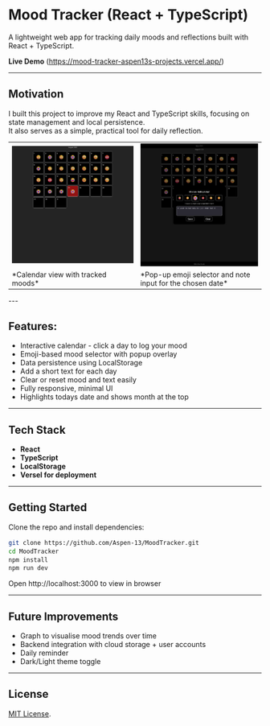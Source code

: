 # Mood Tracker (React + TypeScript)

A lightweight web app for tracking daily moods and reflections built with React + TypeScript.

**Live Demo** (https://mood-tracker-aspen13s-projects.vercel.app/)

---

## Motivation

I built this project to improve my React and TypeScript skills, focusing on state management and local persistence.  
It also serves as a simple, practical tool for daily reflection.

<table>
  <tr>
    <td><img src="public/CalendarImage.png" width="400"/></td>
    <td><img src="public/popUpView.png" width="400"/></td>
  </tr>
  <tr> 
    <td>*Calendar view with tracked moods*</td>
    <td>*Pop-up emoji selector and note input for the chosen date*</td>
  </tr>   
</table>
---

## Features:

- Interactive calendar - click a day to log your mood
- Emoji-based mood selector with popup overlay
- Data persistence using LocalStorage
- Add a short text for each day
- Clear or reset mood and text easily
- Fully responsive, minimal UI
- Highlights todays date and shows month at the top

---

## Tech Stack

- **React**
- **TypeScript**
- **LocalStorage**
- **Versel for deployment**

---

## Getting Started

Clone the repo and install dependencies:

```bash
git clone https://github.com/Aspen-13/MoodTracker.git
cd MoodTracker
npm install
npm run dev
```

Open http://localhost:3000 to view in browser

---

## Future Improvements

- Graph to visualise mood trends over time
- Backend integration with cloud storage + user accounts
- Daily reminder
- Dark/Light theme toggle

---

## License

[MIT License](LICENSE).
